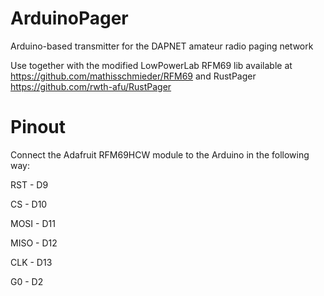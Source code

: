 # ArduinoPager
Arduino-based transmitter for the DAPNET amateur radio paging network

Use together with the modified LowPowerLab RFM69 lib available at https://github.com/mathisschmieder/RFM69
and RustPager https://github.com/rwth-afu/RustPager

# Pinout

Connect the Adafruit RFM69HCW module to the Arduino in the following way:

RST - D9

CS - D10

MOSI - D11

MISO - D12

CLK - D13

G0 - D2